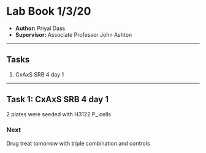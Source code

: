 # Lab Book 1/3/20
- **Author:** Priyal Dass
- **Supervisor:** Associate Professor John Ashton
------------------------------------------------------------------
## Tasks

1. CxAxS SRB 4 day 1
------------------------------------------------------------------
## Task 1: CxAxS SRB 4 day 1

2 plates were seeded with H3122 P_ cells

### Next
Drug treat tomorrow with triple combination and controls
